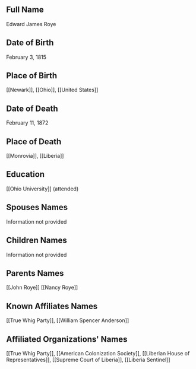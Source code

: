 ## Full Name
Edward James Roye

## Date of Birth
February 3, 1815

## Place of Birth
[[Newark]], [[Ohio]], [[United States]]

## Date of Death
February 11, 1872

## Place of Death
[[Monrovia]], [[Liberia]]

## Education
[[Ohio University]] (attended)

## Spouses Names
Information not provided

## Children Names
Information not provided

## Parents Names
[[John Roye]]
[[Nancy Roye]]

## Known Affiliates Names
[[True Whig Party]], [[William Spencer Anderson]]

## Affiliated Organizations' Names
[[True Whig Party]], [[American Colonization Society]], [[Liberian House of Representatives]], [[Supreme Court of Liberia]], [[Liberia Sentinel]]

